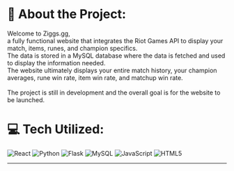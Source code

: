 # 💫 About the Project:
Welcome to Ziggs.gg, <br>a fully functional website that integrates the Riot Games API to display your match, items, runes, and champion specifics.<br>The data is stored in a MySQL database where the data is fetched and used to display the information needed.<br>The website ultimately displays your entire match history, your champion averages, rune win rate, item win rate, and matchup win rate.<br><br>The project is still in development and the overall goal is for the website to be launched.


# 💻 Tech Utilized:
![React](https://img.shields.io/badge/react-%2320232a.svg?style=for-the-badge&logo=react&logoColor=%2361DAFB) ![Python](https://img.shields.io/badge/python-3670A0?style=for-the-badge&logo=python&logoColor=ffdd54) ![Flask](https://img.shields.io/badge/flask-%23000.svg?style=for-the-badge&logo=flask&logoColor=white) ![MySQL](https://img.shields.io/badge/mysql-4479A1.svg?style=for-the-badge&logo=mysql&logoColor=white) ![JavaScript](https://img.shields.io/badge/javascript-%23323330.svg?style=for-the-badge&logo=javascript&logoColor=%23F7DF1E) ![HTML5](https://img.shields.io/badge/html5-%23E34F26.svg?style=for-the-badge&logo=html5&logoColor=white)

---

<!-- Proudly created with GPRM ( https://gprm.itsvg.in ) -->

